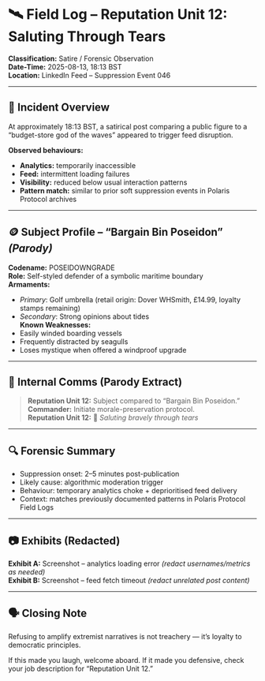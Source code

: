 # 🛰️ Field Log – Reputation Unit 12: Saluting Through Tears
**Classification:** Satire / Forensic Observation  
**Date-Time:** 2025-08-13, 18:13 BST  
**Location:** LinkedIn Feed – Suppression Event 046  

---

## 📌 Incident Overview
At approximately 18:13 BST, a satirical post comparing a public figure to a “budget-store god of the waves” appeared to trigger feed disruption.

**Observed behaviours:**
- **Analytics:** temporarily inaccessible
- **Feed:** intermittent loading failures
- **Visibility:** reduced below usual interaction patterns
- **Pattern match:** similar to prior soft suppression events in Polaris Protocol archives

---

## 🪙 Subject Profile – “Bargain Bin Poseidon” *(Parody)*
**Codename:** POSEIDOWNGRADE  
**Role:** Self-styled defender of a symbolic maritime boundary  
**Armaments:**  
- *Primary*: Golf umbrella (retail origin: Dover WHSmith, £14.99, loyalty stamps remaining)  
- *Secondary*: Strong opinions about tides  
**Known Weaknesses:**  
- Easily winded boarding vessels  
- Frequently distracted by seagulls  
- Loses mystique when offered a windproof upgrade

---

## 📂 Internal Comms (Parody Extract)
> **Reputation Unit 12:** Subject compared to “Bargain Bin Poseidon.”  
> **Commander:** Initiate morale-preservation protocol.  
> **Reputation Unit 12:** 🫡 *Saluting bravely through tears*

---

## 🔍 Forensic Summary
- Suppression onset: 2–5 minutes post-publication  
- Likely cause: algorithmic moderation trigger  
- Behaviour: temporary analytics choke + deprioritised feed delivery  
- Context: matches previously documented patterns in Polaris Protocol Field Logs

---

## 📷 Exhibits (Redacted)
**Exhibit A:** Screenshot – analytics loading error *(redact usernames/metrics as needed)*  
**Exhibit B:** Screenshot – feed fetch timeout *(redact unrelated post content)*  

---

## 🗣 Closing Note
Refusing to amplify extremist narratives is not treachery — it’s loyalty to democratic principles.

If this made you laugh, welcome aboard. If it made you defensive, check your job description for “Reputation Unit 12.”

